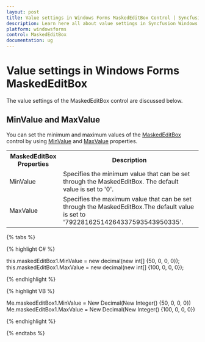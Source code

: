 ```yaml
---
layout: post
title: Value settings in Windows Forms MaskedEditBox Control | Syncfusion
description: Learn here all about value settings in Syncfusion Windows Forms MaskedEditBox control, its elements, and more.
platform: windowsforms
control: MaskedEditBox
documentation: ug
--- 
```

# Value settings in Windows Forms MaskedEditBox

The value settings of the MaskedEditBox control are discussed below.

## MinValue and MaxValue

You can set the minimum and maximum values of the [MaskedEditBox](https://help.syncfusion.com/cr/windowsforms/Syncfusion.Windows.Forms.Tools.MaskedEditBox.html) control by using [MinValue](https://help.syncfusion.com/cr/windowsforms/Syncfusion.Windows.Forms.Tools.MaskedEditBox.html#Syncfusion_Windows_Forms_Tools_MaskedEditBox_MinValue) and [MaxValue](https://help.syncfusion.com/cr/windowsforms/Syncfusion.Windows.Forms.Tools.MaskedEditBox.html#Syncfusion_Windows_Forms_Tools_MaskedEditBox_MaxValue) properties.



<table>
<tr>
<th>
MaskedEditBox Properties</th><th>
Description</th></tr>
<tr>
<td>
MinValue</td><td>
Specifies the minimum value that can be set through the MaskedEditBox. The default value is set to '0'.</td></tr>
<tr>
<td>
MaxValue</td><td>
Specifies the maximum value that can be set through the MaskedEditBox.The default value is set to '79228162514264337593543950335'.</td></tr>
</table>


{% tabs %}

{% highlight C# %}  


this.maskedEditBox1.MinValue = new decimal(new int[] {50, 0, 0, 0});
this.maskedEditBox1.MaxValue = new decimal(new int[] {100, 0, 0, 0});

{% endhighlight %}

{% highlight VB %} 

Me.maskedEditBox1.MinValue = New Decimal(New Integer() {50, 0, 0, 0})
Me.maskedEditBox1.MaxValue = New Decimal(New Integer() {100, 0, 0, 0})

{% endhighlight %}

{% endtabs %}
